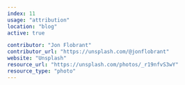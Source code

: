 ```yaml
---
index: 11
usage: "attribution"
location: "blog"
active: true

contributor: "Jon Flobrant"
contributor_url: "https://unsplash.com/@jonflobrant"
website: "Unsplash"
resource_url: "https://unsplash.com/photos/_r19nfvS3wY"
resource_type: "photo"
---
```

